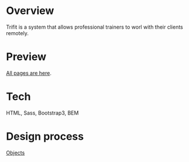 # Overview 

Trifit is a system that allows professional trainers to worl with their clients remotely.

# Preview 

[All pages are here](https://zorenko.github.io/trifit/index.html).

# Tech

HTML, Sass, Bootstrap3, BEM

# Design process 

[Objects](objects.md)
